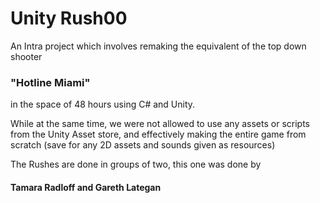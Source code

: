 # Unity Rush00

An Intra project which involves remaking the equivalent of the top down shooter 
### "Hotline Miami"
in the space of 48 hours using C# and Unity.

While at the same time, we were not allowed to use any assets or scripts from the Unity Asset store,
and effectively making the entire game from scratch (save for any 2D assets and sounds given as resources)

The Rushes are done in groups of two, this one was done by 
#### Tamara Radloff and Gareth Lategan
